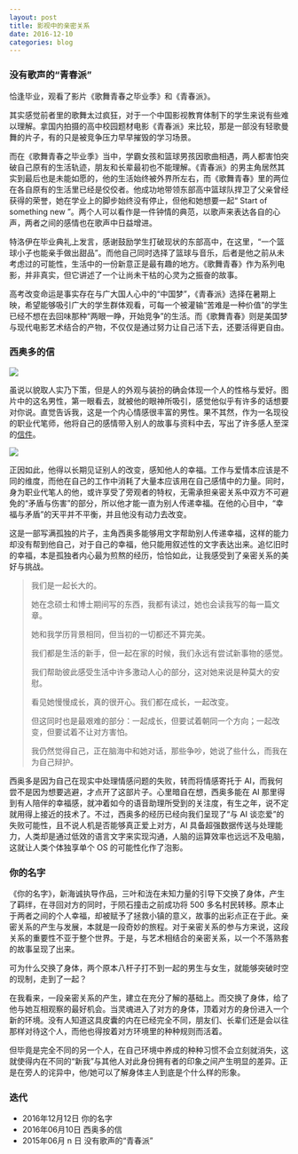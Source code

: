 ```yaml
---
layout: post
title: 影视中的亲密关系
date: 2016-12-10
categories: blog
---
```




### 没有歌声的“青春派”

恰逢毕业，观看了影片《歌舞青春之毕业季》和《青春派》。

其实感觉前者里的歌舞太过疯狂，对于一个中国影视教育体制下的学生来说有些难以理解。拿国内拍摄的高中校园题材电影《青春派》来比较，那是一部没有轻歌曼舞的片子，有的只是被竞争压力早早摧毁的学习场景。

而在《歌舞青春之毕业季》当中，学霸女孩和篮球男孩因歌曲相遇，两人都害怕突破自己原有的生活轨迹，朋友和长辈最初也不能理解。《青春派》的男主角居然其实到最后也是未能如愿的，他的生活始终被外界所左右，而《歌舞青春》里的两位在各自原有的生活里已经是佼佼者。他成功地带领东部高中篮球队捍卫了父亲曾经获得的荣誉，她在学业上的脚步始终没有停止，但他和她想要一起“ Start of something new ”。两个人可以看作是一件钟情的典范，以歌声来表达各自的心声，两者之间的感情也在歌声中日益增进。

特洛伊在毕业典礼上发言，感谢鼓励学生打破现状的东部高中，在这里，“一个篮球小子也能亲手做出甜品”。而他自己同时选择了篮球与音乐，后者是他之前从未考虑过的可能性，生活中的一份新意正是最有趣的地方。《歌舞青春》作为系列电影，并非真实，但它讲述了一个让尚未干枯的心灵为之振奋的故事。

高考改变命运是事实存在与广大国人心中的“中国梦”，《青春派》选择在暑期上映，希望能够吸引广大的学生群体观看，可每一个被灌输“苦难是一种价值”的学生已经不想在去回味那种“两眼一睁，开始竞争”的生活。而《歌舞青春》则是美国梦与现代电影艺术结合的产物，不仅仅是通过努力让自己活下去，还要活得更自由。

### 西奥多的信

![](http://p4.music.126.net/yfO3D-nxqYw71TivgJCunw==/5924168650524545.jpg)

虽说以貌取人实乃下策，但是人的外观与装扮的确会体现一个人的性格与爱好。图片中的这名男性，第一眼看去，就被他的眼神所吸引，感觉他似乎有许多的话想要对你说。直觉告诉我，这是一个内心情感很丰富的男性。果不其然，作为一名现役的职业代笔师，他将自己的感情带入别人的故事与资料中去，写出了许多感人至深的[信件](http://i.mtime.com/Coldfly/blog/7753546/)。

![](http://img31.mtime.cn/mg/2014/03/02/150747.83686959.jpg)

正因如此，他得以长期见证别人的改变，感知他人的幸福。工作与爱情本应该是不同的维度，而他在自己的工作中消耗了大量本应该用在自己感情中的力量。同时，身为职业代笔人的他，或许享受了旁观者的特权，无需承担亲密关系中双方不可避免的“矛盾与伤害”的部分，所以他才能一直为别人传递幸福。在他的心目中，“幸福与矛盾”的天平并不平衡，并且他没有动力去改变。

这是一部写满孤独的片子，主角西奥多能够用文字帮助别人传递幸福，这样的能力却没有帮到他自己，对于自己的幸福，他只能用叙述性的文字表达出来。追忆旧时的幸福，本是孤独者内心最为煎熬的经历，恰恰如此，让我感受到了亲密关系的美好与挑战。

> 我们是一起长大的。
>
> 她在念硕士和博士期间写的东西，我都有读过，她也会读我写的每一篇文章。
>
> 她和我学历背景相同，但当初的一切都还不算完美。
>
> 我们都是生活的新手，但一起在家的时候，我们永远有尝试新事物的感觉。
>
> 我们帮助彼此感受生活中许多激动人心的部分，这对她来说是种莫大的安慰。
>
> 看见她慢慢成长，真的很开心。我们都在成长，一起改变。
>
> 但这同时也是最艰难的部分：一起成长，但要试着朝同一个方向；一起改变，但要试着不让对方害怕。
>
> 我仍然觉得自己，正在脑海中和她对话，那些争吵，她说了些什么，而我在为自己辩护。

西奥多是因为自己在现实中处理情感问题的失败，转而将情感寄托于 AI，而我何尝不是因为想要逃避，才点开了这部片子。心里暗自在想，西奥多能在 AI 那里得到有人陪伴的幸福感，就冲着如今的语音助理所受到的关注度，有生之年，说不定就用得上接近的技术了。不过，西奥多的经历已经向我们呈现了“与 AI 谈恋爱”的失败可能性，且不说人机是否能够真正爱上对方，AI 具备超强数据传送与处理能力，人类却是通过低效的语言文字来实现沟通，人脑的运算效率也远远不及电脑，这就让人类个体独享单个 OS 的可能性化作了泡影。

### 你的名字

《你的名字》，新海诚执导作品，三叶和泷在未知力量的引导下交换了身体，产生了羁绊，在寻回对方的同时，于陨石撞击之前成功将 500 多名村民转移。原本止于两者之间的个人幸福，却被赋予了拯救小镇的意义，故事的出彩点正在于此。亲密关系的产生与发展，本就是一段奇妙的旅程。对于亲密关系的参与方来说，这段关系的重要性不亚于整个世界。于是，与艺术相结合的亲密关系，以一个不落熟套的故事呈现了出来。

可为什么交换了身体，两个原本八杆子打不到一起的男生与女生，就能够突破时空的现制，走到了一起？

在我看来，一段亲密关系的产生，建立在充分了解的基础上。而交换了身体，给了他与她互相观察的最好机会。当灵魂进入了对方的身体，顶着对方的身份进入一个新的环境。没有人知道这具皮囊的内在已经完全不同，朋友们、长辈们还是会以往那样对待这个人，而他也得按着对方环境里的种种规则而活着。

但毕竟是完全不同的另一个人，在自己环境中养成的种种习惯不会立刻就消失，这就使得内在不同的“新我”与其他人对此身份拥有者的印象之间产生明显的差异。正是在旁人的诧异中，他/她可以了解身体主人到底是个什么样的形象。

### 迭代

* 2016年12月12日 你的名字
* 2016年06月10日 西奥多的信
* 2015年06月 n 日 没有歌声的“青春派”
